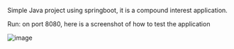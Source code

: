 Simple Java project using springboot, it is a compound interest application.

Run:
on port 8080, here is a screenshot of how to test the application

![image](https://github.com/ViniSantosDev/BankInvestiment/assets/126526685/5626b79b-3760-4bc1-adac-e75fc8ee6070)


